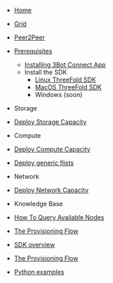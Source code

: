 * [Home](/)
* [Grid](/grid/README.md)
* [Peer2Peer](/grid/peer2peer_storage_compute/README.md)

* [Prerequisites](/grid/peer2peer_storage_compute/prerequisites/prerequisites.md)
    * [Installing 3Bot Connect App](/grid/peer2peer_storage_compute/prerequisites/3bot-connect-app.md)
    * Install the SDK
      * [Linux ThreeFold SDK](/grid/peer2peer_storage_compute/prerequisites/threefold-sdk-linux.md)
      * [MacOS ThreeFold SDK](/grid/peer2peer_storage_compute/prerequisites/threefold-sdk-macos.md)
      * Windows (soon)
      

* Storage
* [Deploy Storage Capacity](/grid/peer2peer_storage_compute/use_cases/storage.md)

* Compute
* [Deploy Compute Capacity](/grid/peer2peer_storage_compute/use_cases/compute.md)
* [Deploy generic flists](/grid/peer2peer_storage_compute/use_cases/generic-flist.md)

* Network
* [Deploy Network Capacity](/grid/peer2peer_storage_compute/use_cases/compute.md)

* Knowledge Base
* [How To Query Available Nodes](/grid/peer2peer_storage_compute/general/query-nodes.md)
* [The Provisioning Flow](/grid/peer2peer_storage_compute/general/provisioningflow.md)
* [SDK overview](/grid/peer2peer_storage_compute/general/jumpscale_sdk/README.md)
* [The Provisioning Flow](/grid/peer2peer_storage_compute/general/provisioningflow.md)
* [Python examples](/grid/peer2peer_storage_compute/use_cases/examples/README.md)
